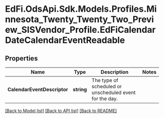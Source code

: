 # EdFi.OdsApi.Sdk.Models.Profiles.Minnesota_Twenty_Twenty_Two_Preview_SISVendor_Profile.EdFiCalendarDateCalendarEventReadable
## Properties

Name | Type | Description | Notes
------------ | ------------- | ------------- | -------------
**CalendarEventDescriptor** | **string** | The type of scheduled or unscheduled event for the day. | 

[[Back to Model list]](../README.md#documentation-for-models) [[Back to API list]](../README.md#documentation-for-api-endpoints) [[Back to README]](../README.md)

